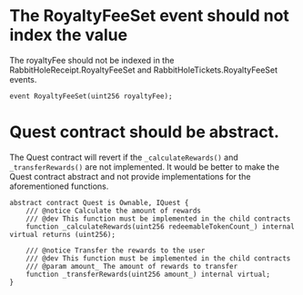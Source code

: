 # The RoyaltyFeeSet event should not index the value

The royaltyFee should not be indexed in the RabbitHoleReceipt.RoyaltyFeeSet and RabbitHoleTickets.RoyaltyFeeSet events.

`event RoyaltyFeeSet(uint256 royaltyFee);`

# Quest contract should be abstract.

The Quest contract will revert if the `_calculateRewards()` and `_transferRewards()` are not implemented. It would be better to make the Quest contract abstract
and not provide implementations for the aforementioned functions.

```
abstract contract Quest is Ownable, IQuest {
    /// @notice Calculate the amount of rewards
    /// @dev This function must be implemented in the child contracts
    function _calculateRewards(uint256 redeemableTokenCount_) internal virtual returns (uint256);

    /// @notice Transfer the rewards to the user
    /// @dev This function must be implemented in the child contracts
    /// @param amount_ The amount of rewards to transfer
    function _transferRewards(uint256 amount_) internal virtual;
}
```
